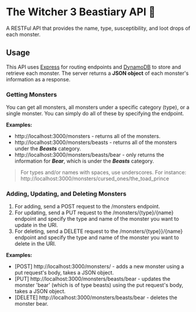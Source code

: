# The Witcher 3 Beastiary API 🐺
A RESTFul API that provides the name, type, susceptibility, and loot drops of each monster.
## Usage
This API uses [Express](https://expressjs.com/) for routing endpoints and [DynamoDB](https://aws.amazon.com/dynamodb/) to store and retrieve each monster.
The server returns a **JSON object** of each monster's information as a response.

### Getting Monsters

You can get all monsters, all monsters under a specific category (type), or a single monster. You can simply do all of these by specifying the endpoint. 

**Examples:**
* http://localhost:3000/monsters - returns all of the monsters.
* http://localhost:3000/monsters/beasts - returns all of the monsters under the ***Beasts*** category.
* http://localhost:3000/monsters/beasts/bear - only returns the information for ***Bear***, which is under the ***Beasts*** category.

> For types and/or names with spaces, use underscores. For instance:<br>
> http://localhost:3000/monsters/cursed_ones/the_toad_prince


### Adding, Updating, and Deleting Monsters

1. For adding, send a POST request to the /monsters endpoint.
2. For updating, send a PUT request to the /monsters/{type}/{name} endpoint and specify the type and name of the monster you want to update in the URI.
3. For deleting, send a DELETE request to the /monsters/{type}}/{name} endpoint and specify the type and name of the monster you want to delete in the URI.


**Examples:**
* [POST] http://localhost:3000/monsters/  - adds a new monster using a put request's body, takes a JSON object.
* [PUT] http://localhost:3000/monsters/beasts/bear - updates the monster 'bear' (which is of type beasts) using the put request's body, takes a JSON object.
* [DELETE] http://localhost:3000/monsters/beasts/bear - deletes the monster bear.